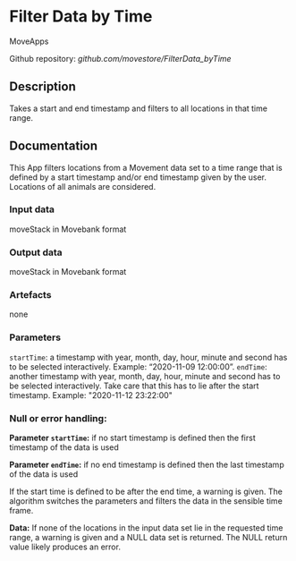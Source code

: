 # Filter Data by Time
MoveApps

Github repository: *github.com/movestore/FilterData_byTime*

## Description
Takes a start and end timestamp and filters to all locations in that time range. 

## Documentation
This App filters locations from a Movement data set to a time range that is defined by a start timestamp and/or end timestamp given by the user. Locations of all animals are considered.

### Input data
moveStack in Movebank format

### Output data
moveStack in Movebank format

### Artefacts
none

### Parameters 
`startTime`: a timestamp with year, month, day, hour, minute and second has to be selected interactively. Example: “2020-11-09 12:00:00”.
`endTime`: another timestamp with year, month, day, hour, minute and second has to be selected interactively. Take care that this has to lie after the start timestamp. Example: "2020-11-12 23:22:00"

### Null or error handling:
**Parameter `startTime`:** if no start timestamp is defined then the first timestamp of the data is used

**Parameter `endTime`:** if no end timestamp is defined then the last timestamp of the data is used

If the start time is defined to be after the end time, a warning is given. The algorithm switches the parameters and filters the data in the sensible time frame. 

**Data:** If none of the locations in the input data set lie in the requested time range, a warning is given and a NULL data set is returned. The NULL return value likely produces an error.